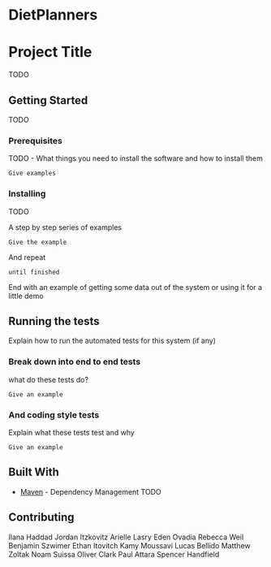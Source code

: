 # DietPlanners

# Project Title

TODO

## Getting Started

TODO 


### Prerequisites

TODO - What things you need to install the software and how to install them

```
Give examples
```

### Installing

TODO 

A step by step series of examples 

```
Give the example
```

And repeat

```
until finished
```

End with an example of getting some data out of the system or using it for a little demo

## Running the tests

Explain how to run the automated tests for this system (if any)

### Break down into end to end tests

what do these tests do?

```
Give an example
```

### And coding style tests

Explain what these tests test and why

```
Give an example
```


## Built With


* [Maven](https://maven.apache.org/) - Dependency Management
TODO

## Contributing


Ilana Haddad
Jordan Itzkovitz
Arielle Lasry
Eden Ovadia
Rebecca Weil
Benjamin Szwimer
Ethan Itovitch
Kamy Moussavi
Lucas Bellido
Matthew Zoltak
Noam Suissa
Oliver Clark
Paul Attara
Spencer Handfield


